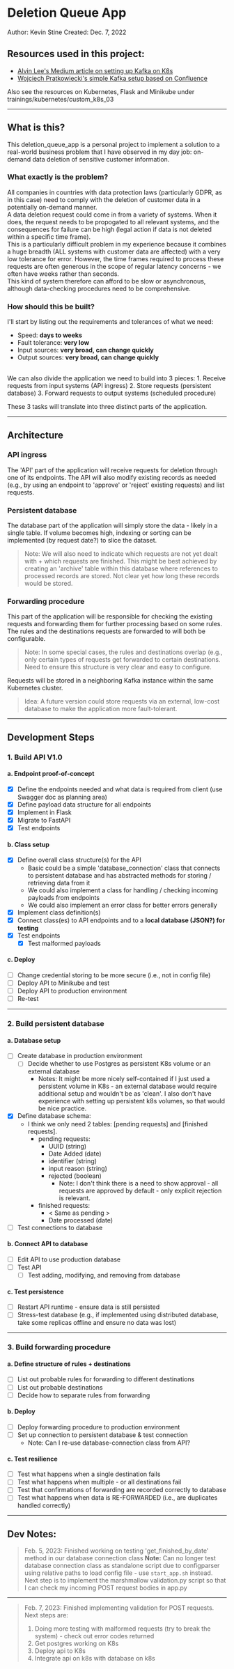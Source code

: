 # Deletion Queue App
Author: Kevin Stine
Created: Dec. 7, 2022

## Resources used in this project:
* [Alvin Lee's Medium article on setting up Kafka on K8s](https://levelup.gitconnected.com/how-to-deploy-apache-kafka-with-kubernetes-9bd5caf7694f)
* [Wojciech Pratkowiecki's simple Kafka setup based on Confluence](https://blog.datumo.io/setting-up-kafka-on-kubernetes-an-easy-way-26ae150b9ca8)

Also see the resources on Kubernetes, Flask and Minikube under trainings/kubernetes/custom_k8s_03

---

## What is this?
This deletion_queue_app is a personal project to implement a solution to a real-world business problem that I have observed in my day job: on-demand data deletion of sensitive customer information.

### What exactly is the problem?
All companies in countries with data protection laws (particularly GDPR, as in this case) need to comply with the deletion of customer data in a potentially on-demand manner.<br>
A data deletion request could come in from a variety of systems. When it does, the request needs to be propogated to all relevant systems, and the consequences for failure can be high (legal action if data is not deleted within a specific time frame).<br>
This is a particularly difficult problem in my experience because it combines a huge breadth (ALL systems with customer data are affected) with a very low tolerance for error. However, the time frames required to process these requests are often generous in the scope of regular latency concerns - we often have weeks rather than seconds.<br>
This kind of system therefore can afford to be slow or asynchronous, although data-checking procedures need to be comprehensive.

### How should this be built?
I'll start by listing out the requirements and tolerances of what we need:
- Speed: **days to weeks**
- Fault tolerance: **very low**
- Input sources: **very broad, can change quickly**
- Output sources: **very broad, can change quickly**
<br>
We can also divide the application we need to build into 3 pieces:
1. Receive requests from input systems (API ingress)
2. Store requests (persistent database)
3. Forward requests to output systems (scheduled procedure)
<br>

These 3 tasks will translate into three distinct parts of the application.

---

## Architecture

### API ingress
The 'API' part of the application will receive requests for deletion through one of its endpoints. The API will also modify existing records as needed (e.g., by using an endpoint to 'approve' or 'reject' existing requests) and list requests.

### Persistent database
The database part of the application will simply store the data - likely in a single table. If volume becomes high, indexing or sorting can be implemented (by request date?) to slice the dataset.
>Note: We will also need to indicate which requests are not yet dealt with + which requests are finished. This might be best achieved by creating an 'archive' table within this database where references to processed records are stored. Not clear yet how long these records would be stored.

### Forwarding procedure
This part of the application will be responsible for checking the existing requests and forwarding them for further processing based on some rules. The rules and the destinations requests are forwarded to will both be configurable.
>Note: In some special cases, the rules and destinations overlap (e.g., only certain types of requests get forwarded to certain destinations. Need to ensure this structure is very clear and easy to configure.

Requests will be stored in a neighboring Kafka instance within the same Kubernetes cluster.
> Idea: A future version could store requests via an external, low-cost database to make the application more fault-tolerant.

---

## Development Steps

### 1. Build API V1.0

#### a. Endpoint proof-of-concept
- [X] Define the endpoints needed and what data is required from client (use Swagger doc as planning area)
- [X] Define payload data structure for all endpoints
- [X] Implement in Flask
- [X] Migrate to FastAPI
- [X] Test endpoints

#### b. Class setup
- [X] Define overall class structure(s) for the API
  - Basic could be a simple 'database_connection' class that connects to persistent database and has abstracted methods for storing / retrieving data from it
  - We could also implement a class for handling / checking incoming payloads from endpoints
  - We could also implement an error class for better errors generally
- [X] Implement class definition(s)
- [X] Connect class(es) to API endpoints and to a **local database (JSON?) for testing**
- [X] Test endpoints
  - [X] Test malformed payloads

#### c. Deploy
- [ ] Change credential storing to be more secure (i.e., not in config file)
- [ ] Deploy API to Minikube and test
- [ ] Deploy API to production environment
- [ ] Re-test

---

### 2. Build persistent database

#### a. Database setup
- [ ] Create database in production environment
  - [ ] Decide whether to use Postgres as persistent K8s volume or an external database
    - Notes: It might be more nicely self-contained if I just used a persistent volume in K8s - an external database would require additional setup and wouldn't be as 'clean'. I also don't have experience with setting up persistent k8s volumes, so that would be nice practice.
- [X] Define database schema:
  - I think we only need 2 tables: [pending requests] and [finished requests].
    - pending requests:
      - UUID (string)
      - Date Added (date)
      - identifier (string)
      - input reason (string)
      - rejected (boolean)
        - Note: I don't think there is a need to show approval - all requests are approved by default - only explicit rejection is relevant.
    - finished requests:
      - < Same as pending >
      - Date processed (date)
- [ ] Test connections to database 

#### b. Connect API to database
- [ ] Edit API to use production database
- [ ] Test API
  - [ ] Test adding, modifying, and removing from database

#### c. Test persistence
- [ ] Restart API runtime - ensure data is still persisted
- [ ] Stress-test database (e.g., if implemented using distributed database, take some replicas offline and ensure no data was lost)

---

### 3. Build forwarding procedure

#### a. Define structure of rules + destinations
- [ ] List out probable rules for forwarding to different destinations
- [ ] List out probable destinations
- [ ] Decide how to separate rules from forwarding

#### b. Deploy
- [ ] Deploy forwarding procedure to production environment
- [ ] Set up connection to persistent database & test connection
  - Note: Can I re-use database-connection class from API?

#### c. Test resilience
- [ ] Test what happens when a single destination fails
- [ ] Test what happens when multiple - or all destinations fail
- [ ] Test that confirmations of forwarding are recorded correctly to database
- [ ] Test what happens when data is RE-FORWARDED (i.e., are duplicates handled correctly)

---

## Dev Notes:

> Feb. 5, 2023:
> Finished working on testing 'get_finished_by_date' method in our database connection class
> **Note:** Can no longer test database connection class as standalone script due to configparser using relative paths to load
> config file - use `start_app.sh` instead.
> Next step is to implement the marshmallow validation.py script so that I can check my incoming POST request bodies in app.py

---

> Feb. 7, 2023:
> Finished implementing validation for POST requests.
> Next steps are:
> 1. Doing more testing with malformed requests (try to break the system) - check out error codes returned
> 2. Get postgres working on K8s
> 3. Deploy api to K8s
> 4. Integrate api on k8s with database on k8s
